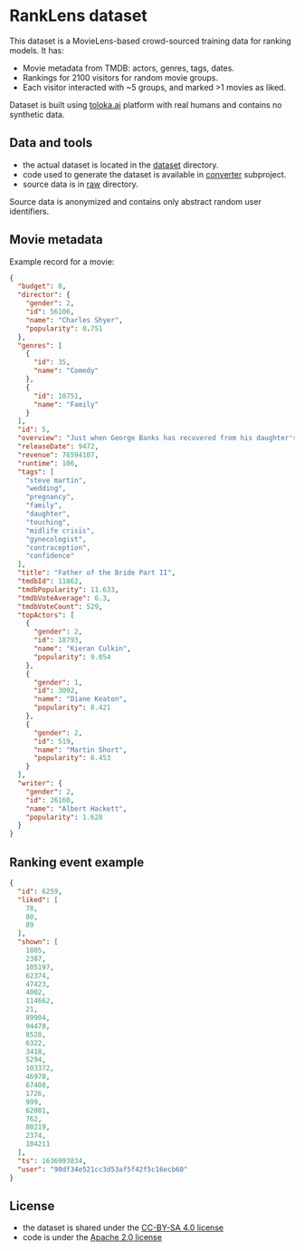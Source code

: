 # RankLens dataset

This dataset is a MovieLens-based crowd-sourced training data for ranking models. It has:
* Movie metadata from TMDB: actors, genres, tags, dates.
* Rankings for 2100 visitors for random movie groups.
* Each visitor interacted with ~5 groups, and marked >1 movies as liked.

Dataset is built using [toloka.ai](https://toloka.ai) platform with real humans and contains no synthetic data.

## Data and tools

* the actual dataset is located in the [dataset](https://github.com/metarank/ranklens/tree/master/dataset) directory.
* code used to generate the dataset is available in [converter](https://github.com/metarank/ranklens/tree/master/converter) subproject.
* source data is in [raw](https://github.com/metarank/ranklens/tree/master/raw) directory.

Source data is anonymized and contains only abstract random user identifiers.

## Movie metadata

Example record for a movie:
```json
{
  "budget": 0,
  "director": {
    "gender": 2,
    "id": 56106,
    "name": "Charles Shyer",
    "popularity": 0.751
  },
  "genres": [
    {
      "id": 35,
      "name": "Comedy"
    },
    {
      "id": 10751,
      "name": "Family"
    }
  ],
  "id": 5,
  "overview": "Just when George Banks has recovered from his daughter's wedding, he receives the news that she's pregnant ... and that George's wife is expecting too. He was planning on selling their home, but that's a plan that—like George—will have to change with the arrival of both a grandchild and a kid of his own.",
  "releaseDate": 9472,
  "revenue": 76594107,
  "runtime": 106,
  "tags": [
    "steve martin",
    "wedding",
    "pregnancy",
    "family",
    "daughter",
    "touching",
    "midlife crisis",
    "gynecologist",
    "contraception",
    "confidence"
  ],
  "title": "Father of the Bride Part II",
  "tmdbId": 11862,
  "tmdbPopularity": 11.633,
  "tmdbVoteAverage": 6.3,
  "tmdbVoteCount": 529,
  "topActors": [
    {
      "gender": 2,
      "id": 18793,
      "name": "Kieran Culkin",
      "popularity": 9.054
    },
    {
      "gender": 1,
      "id": 3092,
      "name": "Diane Keaton",
      "popularity": 8.421
    },
    {
      "gender": 2,
      "id": 519,
      "name": "Martin Short",
      "popularity": 6.453
    }
  ],
  "writer": {
    "gender": 2,
    "id": 26160,
    "name": "Albert Hackett",
    "popularity": 1.628
  }
}
```

## Ranking event example
```json
{
  "id": 6259,
  "liked": [
    78,
    80,
    89
  ],
  "shown": [
    1805,
    2387,
    105197,
    62374,
    47423,
    4002,
    114662,
    21,
    89904,
    94478,
    8528,
    6322,
    3418,
    5294,
    103372,
    46970,
    67408,
    1726,
    999,
    62081,
    762,
    80219,
    2374,
    104211
  ],
  "ts": 1636993834,
  "user": "90df34e521cc3d53af5f42f5c16ecb60"
}
```

## License

* the dataset is shared under the [CC-BY-SA 4.0 license](LICENSE.md)
* code is under the [Apache 2.0 license](converter/LICENSE)